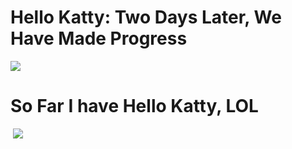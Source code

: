 # Hello Katty: Two Days Later,  We Have Made Progress

<img src="https://github.com/Nadia5125/testing-project2-/blob/master/hello/helloKatty%20(2).jpg?raw=true%20(2).jpg?raw=true/2%20(2).jpg">


# So Far I have Hello Katty, LOL 

<img scr="https://github.com/Nadia5125/testing-project2-/blob/master/img/lol.jpg?raw=true">

<img src="https://github.com/Nadia5125/testing-project2-/blob/master/img/catt%20(2).jpg?raw=true/2%20(2).jpg">
